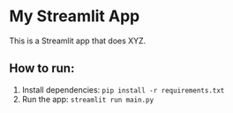 # My Streamlit App
This is a Streamlit app that does XYZ.

## How to run:
1. Install dependencies: `pip install -r requirements.txt`
2. Run the app: `streamlit run main.py`